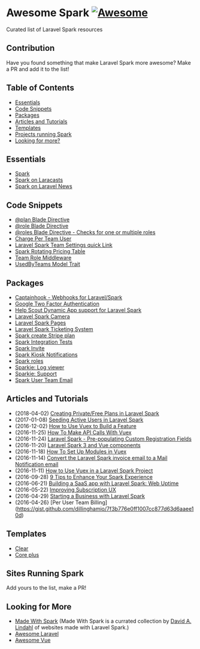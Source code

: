 # Awesome Spark [![Awesome](https://cdn.rawgit.com/sindresorhus/awesome/d7305f38d29fed78fa85652e3a63e154dd8e8829/media/badge.svg)](https://github.com/sindresorhus/awesome)

Curated list of Laravel Spark resources

## Contribution
Have you found something that make Laravel Spark more awesome? Make a PR and add it to the list!

## Table of Contents

- [Essentials](#essentials)
- [Code Snippets](#code-snippets)
- [Packages](#packages)
- [Articles and Tutorials](#articles-and-tutorials)
- [Templates](#templates)
- [Projects running Spark](#sites-running-spark)
- [Looking for more?](#looking-for-more)

## Essentials
* [Spark](http://spark.laravel.com)
* [Spark on Laracasts](https://laracasts.com/series/laravel-spark)
* [Spark on Laravel News](https://laravel-news.com/tag/spark)

## Code Snippets
* [@plan Blade Directive](https://gist.github.com/dillinghamio/9b79dfab580d0f46971782ef9204e507)
* [@role Blade Directive](https://gist.github.com/dillinghamio/080313d699b56ebf44e1fa3b59ea6f9b)
* [@roles Blade Directive - Checks for one or multiple roles](https://gist.github.com/jpmurray/ea12b3527756d710df9d4ca996a4ae47)
* [Charge Per Team User](https://gist.github.com/dillinghamio/7f3b776e0ff1007cc877d63d6aaee10d)
* [Laravel Spark Team Settings quick Link](https://gist.github.com/Max-Hutschenreiter/07b7413c4f65544bcc2de2a545ce7ab0)
* [Spark Rotating Pricing Table](https://gist.github.com/dillinghamio/e86204633e607f04517383a8884bfca6)
* [Team Role Middleware](https://gist.github.com/dillinghamio/7d6039ef8a86d3fdfa2ce747d4d919ea)
* [UsedByTeams Model Trait](https://gist.github.com/dillinghamio/a110c1b3bad8055f4327838bc4b11cd3)

## Packages
* [Captainhook - Webhooks for Laravel/Spark](https://github.com/mpociot/captainhook)
* [Google Two Factor Authentication](https://github.com/cretueusebiu/laravel-spark-google2fa)
* [Help Scout Dynamic App support for Laravel Spark](https://github.com/polevaultweb/laravel-spark-helpscout)
* [Laravel Spark Camera](https://github.com/cretueusebiu/laravel-spark-camera)
* [Laravel Spark Pages](https://github.com/kirschbaum/laravel-spark-pages)
* [Laravel Spark Ticketing System](https://github.com/PureIntellect/Tickets)
* [Spark create Stripe plan](https://github.com/gilbitron/spark-create-stripe-plans)
* [Spark Integration Tests](https://github.com/laravel/spark-tests)
* [Spark Invite](https://github.com/zinethq/spark-invite)
* [Spark Kiosk Notifications](https://github.com/vmitchell85/spark-kiosk-notify)
* [Spark roles](https://github.com/ZiNETHQ/spark-roles)
* [Sparkie: Log viewer](https://github.com/sparkie/logs)
* [Sparkie: Support](https://github.com/sparkie/support)
* [Spark User Team Email](https://github.com/zinethq/spark-user-team-email)

## Articles and Tutorials
* (2018-04-02) [Creating Private/Free Plans in Laravel Spark](http://incurs.us/articles/creating-privatefree-plans-laravel-spark)
* (2017-01-08) [Seeding Active Users in Laravel Spark](http://michaelrtm.me/seeding-active-users-in-laravel-spark/)
* (2016-12-02) [How to Use Vuex to Build a Feature](https://metricloop.com/blog/how-to-use-vuex-to-build-a-feature)
* (2016-11-25) [How To Make API Calls With Vuex](https://metricloop.com/blog/how-to-make-api-calls-with-vuex)
* (2016-11-24) [Laravel Spark - Pre-populating Custom Registration Fields](https://nisbeti.wordpress.com/2016/11/24/laravel-spark-pre-populating-custom-registration-fields/)
* (2016-11-20) [Laravel Spark 3 and Vue components](http://christoph-rumpel.com/2016/11/Larave-Spark-3-Using-Vue-Components/)
* (2016-11-18) [How To Set Up Modules in Vuex](https://metricloop.com/blog/how-to-set-up-modules-in-vuex)
* (2016-11-14) [Convert the Laravel Spark invoice email to a Mail Notification email](https://medium.com/gilbitrons-blog/convert-the-laravel-spark-invoice-email-to-a-mail-notification-email-1106a0d15b73#.lrp74kj1w)
* (2016-11-11) [How to Use Vuex in a Laravel Spark Project](https://metricloop.com/blog/how-to-use-vuex-in-a-laravel-spark-project)
* (2016-09-28) [9 Tips to Enhance Your Spark Experience](https://www.sitepoint.com/9-hot-laravel-spark-tips/)
* (2016-06-21) [Building a SaaS app with Laravel Spark: Web Uptime](https://deliciousbrains.com/building-saas-app-laravel-spark-web-uptime/)
* (2016-05-22) [Improving Subscription UX](https://blog.iamoctopus.co/2016/05/22/improving-sparks-subscription-ux/)
* (2016-04-29) [Starting a Business with Laravel Spark](https://www.sitepoint.com/starting-a-business-with-laravel-spark/)
* (2016-04-26} [Per User Team Billing] (https://gist.github.com/dillinghamio/7f3b776e0ff1007cc877d63d6aaee10d)

## Templates
* [Clear](https://vueadmintemplate.com/)
* [Core plus](https://codecanyon.net/item/core-plus-laravel-spark-skin/19614200)

## Sites Running Spark
Add yours to the list, make a PR!

## Looking for More
* [Made With Spark](https://madewithspark.com/) (Made With Spark is a currated collection by [David A. Lindahl](https://twitter.com/austriker27) of websites made with Laravel Spark.)
* [Awesome Laravel](https://github.com/chiraggude/awesome-laravel)
* [Awesome Vue](https://github.com/vuejs/awesome-vue)
